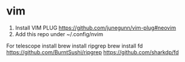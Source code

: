 # vim
1. Install VIM PLUG https://github.com/junegunn/vim-plug#neovim
2. Add this repo under ~/.config/nvim

For telescope install
brew install ripgrep
brew install fd
https://github.com/BurntSushi/ripgrep
https://github.com/sharkdp/fd
